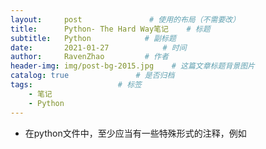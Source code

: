 ```yaml
---
layout:     post               # 使用的布局（不需要改）
title:      Python- The Hard Way笔记    # 标题 
subtitle:   Python            # 副标题
date:       2021-01-27			  # 时间
author:     RavenZhao         # 作者
header-img: img/post-bg-2015.jpg 	# 这篇文章标题背景图片
catalog: true 				# 是否归档
tags:					# 标签
    - 笔记
    - Python
---
```

- 在python文件中，至少应当有一些特殊形式的注释，例如

``` Python

```
